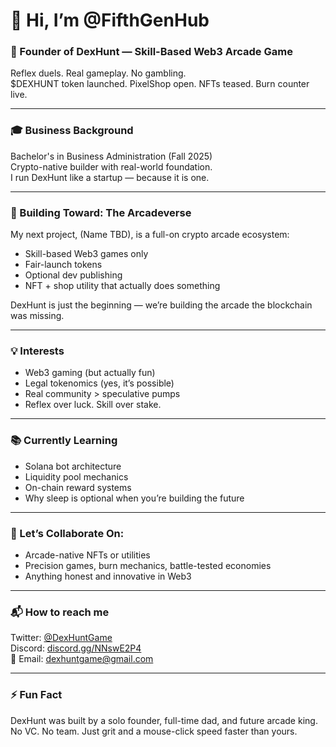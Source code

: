 # 🤠 Hi, I’m @FifthGenHub

### 🧠 Founder of DexHunt — Skill-Based Web3 Arcade Game  
Reflex duels. Real gameplay. No gambling.  
$DEXHUNT token launched. PixelShop open. NFTs teased. Burn counter live.

---

### 🎓 Business Background  
Bachelor's in Business Administration (Fall 2025)  
Crypto-native builder with real-world foundation.  
I run DexHunt like a startup — because it is one.

---

### 👾 Building Toward: The Arcadeverse  
My next project, (Name TBD), is a full-on crypto arcade ecosystem:  
- Skill-based Web3 games only  
- Fair-launch tokens  
- Optional dev publishing  
- NFT + shop utility that actually does something

DexHunt is just the beginning — we’re building the arcade the blockchain was missing.

---

### 💡 Interests  
- Web3 gaming (but actually fun)  
- Legal tokenomics (yes, it’s possible)  
- Real community > speculative pumps  
- Reflex over luck. Skill over stake.

---

### 📚 Currently Learning  
- Solana bot architecture  
- Liquidity pool mechanics  
- On-chain reward systems  
- Why sleep is optional when you’re building the future

---

### 🤝 Let’s Collaborate On:  
- Arcade-native NFTs or utilities  
- Precision games, burn mechanics, battle-tested economies  
- Anything honest and innovative in Web3

---

### 📬 How to reach me  
Twitter: [@DexHuntGame](https://x.com/DexHuntGame)  
Discord: [discord.gg/NNswE2P4](https://discord.gg/NNswE2P4)  
📧 Email: dexhuntgame@gmail.com

---

### ⚡ Fun Fact  
DexHunt was built by a solo founder, full-time dad, and future arcade king.  
No VC. No team. Just grit and a mouse-click speed faster than yours.
